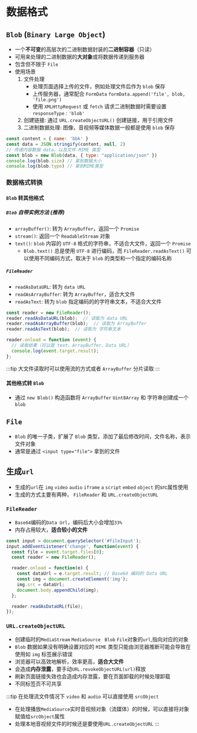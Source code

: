 # 数据格式

## `Blob` (`Binary Large Object`)
- 一个**不可变**的高层次的二进制数据封装的**二进制容器**（只读）
- 可用来处理的二进制数据的**大对象**或将数据传递到服务器
- 包含但不限于 `File`
- 使用场景
  1. 文件处理
     - 处理页面选择上传的文件，例如处理文件后作为 `blob` 保存
     - 上传服务器，通常配合 `FormData` `formData.append('file', blob, 'file.png')`
     - 使用 `XMLHttpRequest` 或 `fetch` 请求二进制数据时需要设置 `responseType：'blob'`
  2. 创建链接: 通过 `URL.createObjectURL()` 创建链接，用于引用文件
  3. 二进制数据处理: 图像，音视频等媒体数据一般都是使用 `blob` 保存


```js title="创建blob"
const content = { name: 'bbk' }
const data = JSON.stringify(content, null, 2)
// 传递内容数据 data，以及文件 MIME 类型
const blob = new Blob(data, { type: "application/json" })
console.log(blob.size) // 拿到数据大小
console.log(blob.type) // 拿到MIME类型
```
### 数据格式转换

#### `Blob` 转其他格式
##### `Blob` 自带实例方法 (推荐)
- `arrayBuffer()`: 转为 `ArrayBuffer`，返回一个 `Promise`
- `stream()`: 返回一个 `ReadableStream` 对象
- `text()`: `blob` 内容的 `UTF-8` 格式的字符串，不适合大文件，返回一个 `Promise`
  - `Blob.text()` 总是使用 `UTF-8` 进行编码，而 `FileReader.readAsText()` 可以使用不同编码方式，取决于 `blob` 的类型和一个指定的编码名称

##### `FileReader`
- `readAsDataURL`: 转为 `data URL`
- `readAsArrayBuffer`: 转为 `ArrayBuffer`，适合大文件
- `readAsText`: 转为 `blob` 指定编码的的字符串文本，不适合大文件
```js
const reader = new FileReader();
reader.readAsDataURL(blob);  // 读取为 data URL
reader.readAsArrayBuffer(blob);  // 读取为 ArrayBuffer
reader.readAsText(blob);  // 读取为 字符串文本

reader.onload = function (event) {
  // 读取结果（可以是 text、ArrayBuffer、Data URL）
  console.log(event.target.result);  
};
```
:::tip 大文件读取时可以使用流的方式或者 `ArrayBuffer` 分片读取
:::

#### 其他格式转 `Blob`
- 通过 `new Blob()` 构造函数将 `ArrayBuffer` `Uint8Array` 和 字符串创建成一个 `blob`

## `File`
- `Blob` 的唯一子类，扩展了 `Blob` 类型，添加了最后修改时间，文件名称，表示文件对象
- 通常是通过 `<input type="file">` 拿到的文件


## 生成`url`
- 生成的`url`在 `img` `video` `audio` `iframe` `a` `script` `embed` `object` 的src属性使用
- 生成的方式主要有两种， `FileReader` 和 `URL.createObjectURL`

### `FileReader`
- `Base64`编码的`Data Url`，编码后大小会增加`33%`
- 内存占用较大，**适合较小的文件**

```js
const input = document.querySelector('#fileInput');
input.addEventListener('change', function(event) {
  const file = event.target.files[0];
  const reader = new FileReader();

  reader.onload = function(e) {
    const dataUrl = e.target.result; // Base64 编码的 Data URL
    const img = document.createElement('img');
    img.src = dataUrl;
    document.body.appendChild(img);
  };

  reader.readAsDataURL(file);
});
```

### `URL.createObjectURL`
- 创建临时的`MediaStream` `MediaSource ` `Blob` `File`对象的`url`,指向对应的对象
- `Blob` 数据如果没有明确设置对应的 `MIME` 类型只能由浏览器推断可能会导致在使用如 `img` 标签展示错误
- 浏览器可以高效地解析，效率更高，**适合大文件**
- 会造成**内存泄露**，要手动`URL.revokeObjectURL(url)`释放
- 刷新页面链接失效也会造成内存泄露，要在页面卸载的时候处理卸载
- 不同标签页不可共享

:::tip  在处理流文件情况下 `video` 和 `audio` 可以直接使用 `srcObject`
- 在处理播放`MediaSource`实时音视频对象（流媒体）的时候，可以直接将对象赋值给`srcObject`属性
- 处理本地音视频文件的时候还是要使用`URL.createObjectURL`
:::
